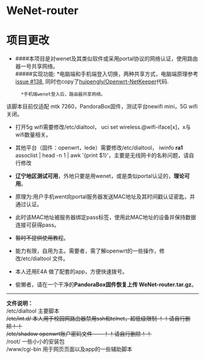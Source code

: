 # WeNet-router
# 项目更改
- ####本项目是对wenet及其类似软件或采用portal协议的网络认证，使用路由器一号共享网络。  
        #####实现功能:
        *电脑端和手机端登入切换，两种共享方式，电脑端原理参考[issue #138](https://github.com/miao1007/Openwrt-NetKeeper/issues/138), 同时也copy了[huipengly/Openwrt-NetKeeper](https://github.com/huipengly/Openwrt-NetKeeper/tree/master/netkeeper4-use-pppoer-server)代码.

        *手机端wenet登入后，路由器共享网络。
该脚本目前仅适配 mtk 7260，PandoraBox固件，测试平台newifi mini，5G wifi关闭。
  
- 打开5g wifi需要修改/etc/dialtool，
        uci set wireless.@wifi-iface[x]，x与wifi数量相关。
- 其他平台（固件：openwrt，lede）需要修改/etc/dialtool，
        iwinfo **ra1** assoclist | head -n 1 | awk '{print $1}'，主要是无线网卡的名称问题，请自行修改
  
- **辽宁地区测试可用**，外地只要是用wenet，或是类似portal认证的，**理论可用**。  
- 原理为:用户手机went向portal服务器发送MAC地址及其时间戳认证密匙，并通过认证。
- 此时该MAC地址被服务器绑定pass标签，使用此MAC地址的设备并保持数据连接可获得pass。
- ~~暂时不提供使用教程~~。
- 能力有限，自用为主。需要者，需了解openwrt的一些操作，修改/etc/dialtool 文件。
- 本人还用E4A 做了配套的app，方便快速拨号。  
- 偷懒者，请在一个干净的**PandoraBox固件恢复上传 WeNet-router.tar.gz**。 
- -------------------------------------------------------------------------------  
**文件说明：**  
/etc/dialtool 主要脚本  
~~/etc/int.d/   本人用于校园网路由器禁用ssh和telnet，超低级限制   ！！请自行删除！！~~  
~~/etc/shadow   openwrt账户密码文件----  ！！请自行删除！！~~  
/root/        一些小小的安装包  
/www/cgi-bin 用于网页页面以及app的一些辅助脚本
          
